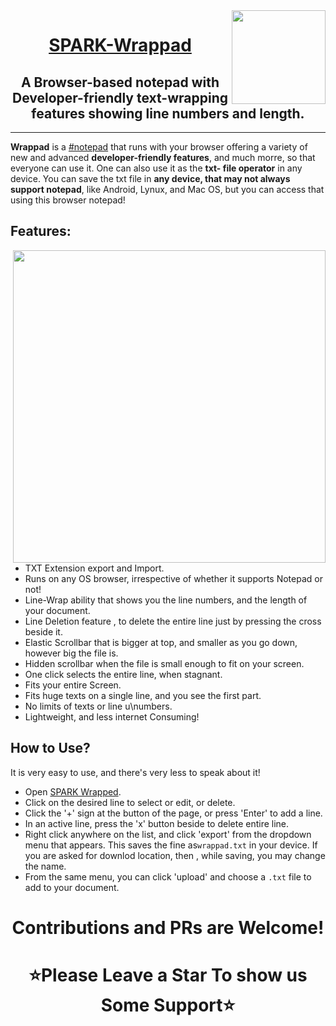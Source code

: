 <img align="right" src="https://user-images.githubusercontent.com/73777108/151592680-23be6b61-1b68-4cf8-ba8a-3541699cbfcd.svg" style="width:150px" >


<h1 align="center"><u>SPARK-Wrappad</u></h1>

<h2 align="center">A Browser-based notepad with Developer-friendly text-wrapping features showing line numbers and length.</h1>

---
 
  **Wrappad** is a [#notepad](https://github.com/search?q=notepad) that runs with your browser offering a variety of new and advanced **developer-friendly features**, and much morre, so that everyone can use it. One can also use it as the **txt- file operator** in any device. You can save the txt file in **any device, that may not always support notepad**, like Android, Lynux, and Mac OS, but you can access that using this browser notepad!
  
## Features:


<!--### Pass
-->

<img align="right" src="https://user-images.githubusercontent.com/73777108/151592692-5006cf48-43e7-4edb-be89-29b4d852ea0a.png" style="width:500px" >


- TXT Extension export and Import.
- Runs on any OS browser, irrespective of whether it supports Notepad or not!
- Line-Wrap ability that shows you the line numbers, and the length of your document.
- Line Deletion feature , to delete the entire line just by pressing the cross beside it.
- Elastic Scrollbar that is bigger at top, and smaller as you go down, however big the file is.
- Hidden scrollbar when the file is small enough to fit on your screen.
- One click selects the entire line, when stagnant.
- Fits your entire Screen.
- Fits huge texts on a single line, and you see the first part.
- No limits of texts or line u\numbers.
- Lightweight, and less internet Consuming!

## How to Use?

It is very easy to use, and there's very less to speak about it!

- Open [SPARK Wrapped](https://sparkscratch-p.github.io/SPARK-Wrappad/).
- Click on the desired line to select or edit, or delete.
- Click the '+' sign at the button of the page, or press 'Enter' to add a line.
- In an active line, press the 'x' button beside to delete entire line.
- Right click anywhere on the list, and click 'export' from the dropdown menu that appears. This saves the fine as`wrappad.txt` in your device. If you are asked for downlod location, then , while saving, you may change the name.
- From the same menu, you can click 'upload' and choose  a `.txt` file to add to your document.



<h1 align="center">Contributions and PRs are Welcome!</h1>

<h1 align="center">⭐Please Leave a Star To show us Some Support⭐</h1>



















